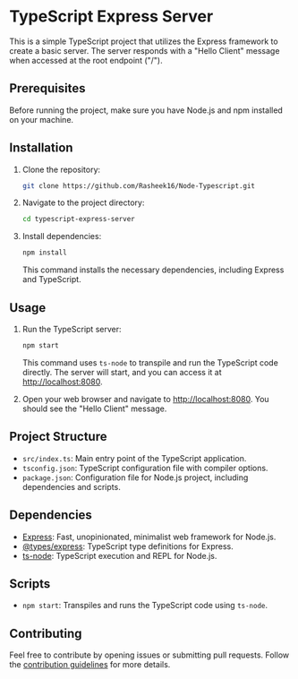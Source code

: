 # TypeScript Express Server

This is a simple TypeScript project that utilizes the Express framework to create a basic server. The server responds with a "Hello Client" message when accessed at the root endpoint ("/").

## Prerequisites

Before running the project, make sure you have Node.js and npm installed on your machine.

## Installation

1. Clone the repository:

   ```bash
   git clone https://github.com/Rasheek16/Node-Typescript.git
   ```

2. Navigate to the project directory:

   ```bash
   cd typescript-express-server
   ```

3. Install dependencies:

   ```bash
   npm install
   ```

   This command installs the necessary dependencies, including Express and TypeScript.

## Usage

1. Run the TypeScript server:

   ```bash
   npm start
   ```

   This command uses `ts-node` to transpile and run the TypeScript code directly. The server will start, and you can access it at [http://localhost:8080](http://localhost:8080).

2. Open your web browser and navigate to [http://localhost:8080](http://localhost:8080). You should see the "Hello Client" message.

## Project Structure

- `src/index.ts`: Main entry point of the TypeScript application.
- `tsconfig.json`: TypeScript configuration file with compiler options.
- `package.json`: Configuration file for Node.js project, including dependencies and scripts.

## Dependencies

- [Express](https://expressjs.com/): Fast, unopinionated, minimalist web framework for Node.js.
- [@types/express](https://www.npmjs.com/package/@types/express): TypeScript type definitions for Express.
- [ts-node](https://www.npmjs.com/package/ts-node): TypeScript execution and REPL for Node.js.

## Scripts

- `npm start`: Transpiles and runs the TypeScript code using `ts-node`.

## Contributing

Feel free to contribute by opening issues or submitting pull requests. Follow the [contribution guidelines](CONTRIBUTING.md) for more details.

